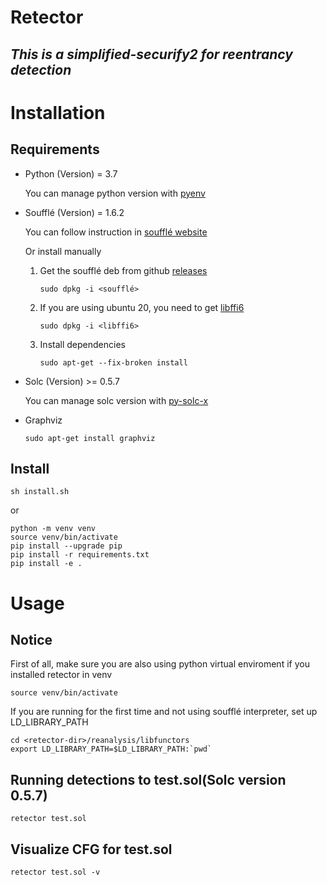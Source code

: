 # **Retector**

## *This is a simplified-securify2 for reentrancy detection*

# Installation

## Requirements

* Python (Version) = 3.7

    You can manage python version with [pyenv](https://github.com/pyenv/pyenv) 

* Soufflé (Version) = 1.6.2

    You can follow instruction in [soufflé website](https://souffle-lang.github.io/install) 

    Or install manually

  1. Get the soufflé deb from github [releases](https://github.com/souffle-lang/souffle/releases)
        ```
        sudo dpkg -i <soufflé>
        ```
  2. If you are using ubuntu 20, you need to get [libffi6](http://mirrors.kernel.org/ubuntu/pool/main/libf/libffi/libffi6_3.2.1-8_amd64.deb)
        ```
        sudo dpkg -i <libffi6>
        ```
  3. Install dependencies
        ```
        sudo apt-get --fix-broken install
        ```

* Solc (Version) >= 0.5.7

    You can manage solc version with [py-solc-x](https://github.com/iamdefinitelyahuman/py-solc-x)

* Graphviz

    ```
    sudo apt-get install graphviz
    ```

## Install

```
sh install.sh
```
or
```
python -m venv venv
source venv/bin/activate
pip install --upgrade pip
pip install -r requirements.txt
pip install -e .
```

# Usage

## Notice

First of all, make sure you are also using python virtual enviroment if you installed retector in venv
```
source venv/bin/activate
```
If you are running for the first time and not using soufflé interpreter, set up LD_LIBRARY_PATH
```
cd <retector-dir>/reanalysis/libfunctors
export LD_LIBRARY_PATH=$LD_LIBRARY_PATH:`pwd`
```
## Running detections to test.sol(Solc version 0.5.7)
```
retector test.sol
```
## Visualize CFG for test.sol
```
retector test.sol -v
```